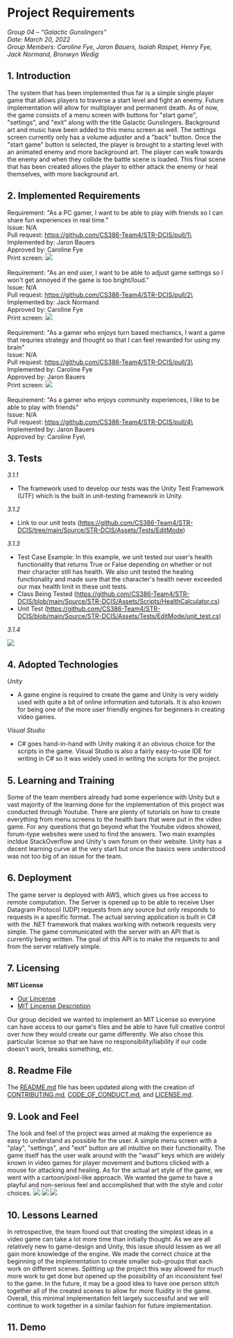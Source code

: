 
# Project Requirements

_Group 04 – “Galactic Gunslingers”\
Date: March 20, 2022\
Group Members: Caroline Fye, Jaron Bauers, Isaiah Raspet, Henry Fye, Jack Normand, Bronwyn Wedig_
## 1. Introduction
The system that has been implemented thus far is a simple single player game that allows players to traverse a start level and fight an enemy. Future implementation will allow for multiplayer and permanent death. As of now, the game consists of a menu screen with buttons for "start game", "settings", and "exit" along with the title Galactic Gunslingers. Background art and music have been added to this menu screen as well. The settings screen currently only has a volume adjuster and a "back" button. Once the "start game" button is selected, the player is brought to a starting level with an animated enemy and more background art. The player can walk towards the enemy and when they collide the battle scene is loaded. This final scene that has been created allows the player to either attack the enemy or heal themselves, with more background art. 

## 2. Implemented Requirements 
Requirement: "As a PC gamer, I want to be able to play with friends so I can share fun experiences in real time."\
Issue: N/A\
Pull request: https://github.com/CS386-Team4/STR-DCIS/pull/1\
Implemented by: Jaron Bauers\
Approved by: Caroline Fye\
Print screen: <img src ="/project_documentation/deliverable_media/images/Menu.png">\
\
Requirement: "As an end user, I want to be able to adjust game settings so I won't get annoyed if the game is too bright/loud."\
Issue: N/A\
Pull request: https://github.com/CS386-Team4/STR-DCIS/pull/2\
Implemented by: Jack Normand\
Approved by: Caroline Fye\
Print screen: <img src ="/project_documentation/deliverable_media/images/OptionScreen.png">\
\
Requirement: "As a gamer who enjoys turn based mechanics, I want a game that requries strategy and thought so that I can feel rewarded for using my brain"\
Issue: N/A\
Pull request: https://github.com/CS386-Team4/STR-DCIS/pull/3\
Implemented by: Caroline Fye\
Approved by: Jaron Bauers\
Print screen: <img src ="/project_documentation/deliverable_media/images/CombatScreen.png">\
\
Requirement: "As a gamer who enjoys community experiences, I like to be able to play with friends"\
Issue: N/A\
Pull request: https://github.com/CS386-Team4/STR-DCIS/pull/4\
Implemented by: Jaron Bauers\
Approved by: Caroline Fye\

## 3. Tests
*3.1.1*
- The framework used to develop our tests was the Unity Test Framework (UTF) which is the built in unit-testing framework in Unity.

*3.1.2*
- Link to our unit tests (https://github.com/CS386-Team4/STR-DCIS/tree/main/Source/STR-DCIS/Assets/Tests/EditMode)

*3.1.3*
- Test Case Example: In this example, we unit tested our user's health functionality that returns True or False depending on whether or not their character still has health. We also unit tested the healing functionality and made sure that the character's health never exceeded our max health limit in these unit tests.
- Class Being Tested (https://github.com/CS386-Team4/STR-DCIS/blob/main/Source/STR-DCIS/Assets/Scripts/HealthCalculator.cs)
- Unit Test (https://github.com/CS386-Team4/STR-DCIS/blob/main/Source/STR-DCIS/Assets/Tests/EditMode/unit_test.cs)

*3.1.4*

![](./images/Test_Run.png)

## 4. Adopted Technologies
*Unity* 
- A game engine is required to create the game and Unity is very widely used with quite a bit of online information and tutorials. It is also known for being one of the more user friendly engines for beginners in creating video games.

*Visual Studio*
- C# goes hand-in-hand with Unity making it an obvious choice for the scripts in the game. Visual Studio is also a fairly easy-to-use IDE for writing in C# so it was widely used in writing the scripts for the project.

## 5. Learning and Training
Some of the team members already had some experience with Unity but a vast majority of the learning done for the implementation of this project was conducted through Youtube. There are plenty of tutorials on how to create everything from menu screens to the health bars that were put in the video game. For any questions that go beyond what the Youtube videos showed, forum-type websites were used to find the answers. Two main examples incldue StackOverflow and Unity's own forum on their website. Unity has a decent learning curve at the very start but once the basics were understood was not too big of an issue for the team.

## 6. Deployment
The game server is deployed with AWS, which gives us free access to remote computation.
The Server is opened up to be able to receive User Datagram Protocol (UDP) requests from 
any source but only responds to requests in a specific format. The actual serving 
application is built in C# with the .NET framework that makes working with network 
requests very simple. The game communicated with the server with an API that is currently 
being written. The goal of this API is to make the requests to and from the server 
relatively simple.

## 7. Licensing
**MIT License**
- [Our Lincense](https://github.com/CS386-Team4/STR-DCIS/blob/main/LICENSE.md)
- [MIT Lincense Description](https://choosealicense.com/licenses/mit/)

Our group decided we wanted to implement an MIT License so everyone can have access to our game's files and be able to have full creative control over how they would create our game differently. We also chose this particular license so that we have no responsibility/liability if our code doesn't work, breaks something, etc.

## 8. Readme File
The [README.md](/README.md) file has been updated along with the creation of [CONTRIBUTING.md](/CONTRIBUTING.md), [CODE_OF_CONDUCT.md](/CODE_OF_CONDUCT.md), and [LICENSE.md](/LICENSE.md).

## 9. Look and Feel
The look and feel of the project was aimed at making the experience as easy to understand as possible for the user. A simple menu screen with a "play", "settings", and "exit" button are all intuitive on their functionality. The game itself has the user walk around with the "wasd" keys which are widely known in video games for player movement and buttons clicked with a mouse for attacking and healing. As for the actual art style of the game, we went with a cartoon/pixel-like approach. We wanted the game to have a playful and non-serious feel and accomplished that with the style and color choices. 
<img src ="/project_documentation/deliverable_media/images/GG1.JPG">
<img src ="/project_documentation/deliverable_media/images/GG2.JPG">
<img src ="/project_documentation/deliverable_media/images/GG3.JPG">

## 10. Lessons Learned
In retrospective, the team found out that creating the simplest ideas in a video game can take a lot more time than initially thought. As we are all relatively new to game-design and Unity, this issue should lessen as we all gain more knowledge of the engine. We made the correct choice at the beginning of the implementation to create smaller sub-groups that each work on different scenes. Splitting up the project this way allowed for much more work to get done but opened up the possibility of an inconsistent feel to the game. In the future, it may be a good idea to have one person stitch together all of the created scenes to allow for more fluidity in the game. Overall, this minimal implementation felt largely successful and we will continue to work together in a similar fashion for future implementation.

## 11. Demo
